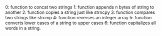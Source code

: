 0: function to concat two strings
1: function appends n bytes of string to another
2: function copies a string just like strncpy
3: function compares two strings like strcmp
4: function reverses an integer array
5: function converts lower cases of a string to upper cases
6: function capitalizes all words in a string.
